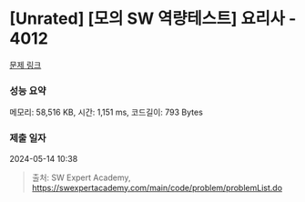 # [Unrated] [모의 SW 역량테스트] 요리사 - 4012 

[문제 링크](https://swexpertacademy.com/main/code/problem/problemDetail.do?contestProbId=AWIeUtVakTMDFAVH) 

### 성능 요약

메모리: 58,516 KB, 시간: 1,151 ms, 코드길이: 793 Bytes

### 제출 일자

2024-05-14 10:38



> 출처: SW Expert Academy, https://swexpertacademy.com/main/code/problem/problemList.do